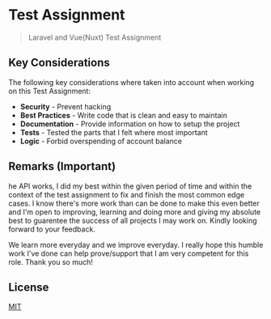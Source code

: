 # Test Assignment
> Laravel and Vue(Nuxt) Test Assignment 

## Key Considerations
The following key considerations where taken into account when working on this Test Assignment:

* **Security** - Prevent hacking
* **Best Practices** - Write code that is clean and easy to maintain
* **Documentation** - Provide information on how to setup the project
* **Tests** -  Tested the parts that I felt where most important
* **Logic** - Forbid overspending of account balance

## Remarks (Important)
he API works, I did my best within the given period of time and within the context of the test assignment to fix and finish the most common edge cases. I know there's more work than can be done to make this even better and I'm open to improving, learning and doing more and giving my absolute best to guarentee the success of all projects I may work on. Kindly looking forward to your feedback.

We learn more everyday and we improve everyday. I really hope this humble work I've done can help prove/support that I am very competent for this role.  Thank you so much!

## License
[MIT](https://choosealicense.com/licenses/mit/)
